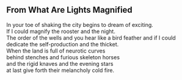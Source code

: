 From What Are Lights Magnified
------------------------------
In your toe of shaking the city begins to dream of exciting.  
If I could magnify the rooster and the night.  
The order of the wells and you hear like a bird feather and if I could dedicate the self-production and the thicket.  
When the land is full of neurotic curves  
behind stenches and furious skeleton horses  
and the rigid knaves and the evening stars  
at last give forth their melancholy cold fire.  
